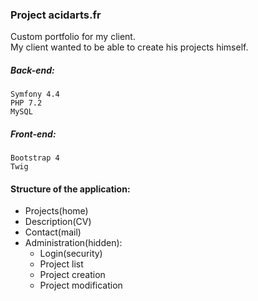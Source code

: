 ### Project acidarts.fr

Custom portfolio for my client.  
My client wanted to be able to create his projects himself.

##### Back-end:

    Symfony 4.4  
    PHP 7.2
    MySQL
    
##### Front-end:

    Bootstrap 4
    Twig
    
#### Structure of the application:

- Projects(home)
- Description(CV)
- Contact(mail)  
- Administration(hidden):
    - Login(security)
    - Project list
    - Project creation
    - Project modification
